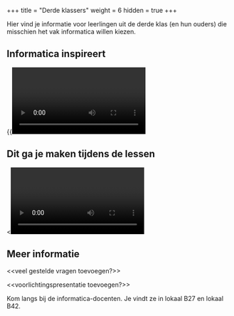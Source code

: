 +++
title = "Derde klassers"
weight = 6
hidden = true
+++

Hier vind je informatie voor leerlingen uit de derde klas (en hun ouders) die misschien het vak informatica willen kiezen.

<!--more-->

## Informatica inspireert

{{<video id="https://youtu.be/nKIu9yen5nc">}}
{{<video id="nKIu9yen5nc">}}

## Dit ga je maken tijdens de lessen

<<video toevoegen van rondje door lokaal>>

## Meer informatie 

<<veel gestelde vragen toevoegen?>>

<<voorlichtingspresentatie toevoegen?>>

Kom langs bij de informatica-docenten. Je vindt ze in lokaal B27 en lokaal B42. 

